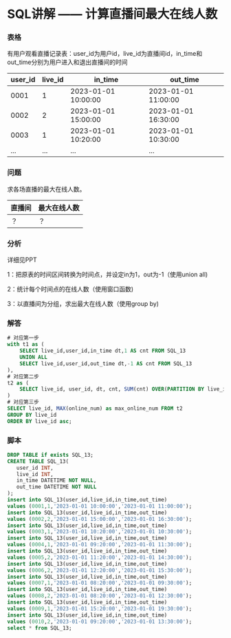 # SQL讲解 —— 计算直播间最大在线人数

### 表格

有用户观看直播记录表：user_id为用户id，live_id为直播间id，in_time和out_time分别为用户进入和退出直播间的时间

| user_id | live_id | in_time             | out_time            |
| ------- | ------- | ------------------- | ------------------- |
| 0001    | 1       | 2023-01-01 10:00:00 | 2023-01-01 11:00:00 |
| 0002    | 2       | 2023-01-01 15:00:00 | 2023-01-01 16:30:00 |
| 0003    | 1       | 2023-01-01 10:20:00 | 2023-01-01 10:30:00 |
| ...     | ...     | ...                 | ...                 |

### 问题

求各场直播的最大在线人数。

| 直播间 | 最大在线人数 |
| ------ | ------------ |
| ？     | ？           |

### 分析

详细见PPT

1：把原表的时间区间转换为时间点，并设定in为1，out为-1（使用union all)

2：统计每个时间点的在线人数（使用窗口函数)

3：以直播间为分组，求出最大在线人数（使用group by)

### 解答

```sql
# 对应第一步
with t1 as (
    SELECT live_id,user_id,in_time dt,1 AS cnt FROM SQL_13
    UNION ALL
    SELECT live_id,user_id,out_time dt,-1 AS cnt FROM SQL_13
),
# 对应第二步
t2 as (
    SELECT live_id, user_id, dt, cnt, SUM(cnt) OVER(PARTITION BY live_id ORDER BY dt ASC) online_num FROM t1
)
# 对应第三步
SELECT live_id, MAX(online_num) as max_online_num FROM t2
GROUP BY live_id
ORDER BY live_id asc;
```

### 脚本

```sql
DROP TABLE if exists SQL_13;
CREATE TABLE SQL_13(
   user_id INT,
   live_id INT,
   in_time DATETIME NOT NULL,
   out_time DATETIME NOT NULL
);
insert into SQL_13(user_id,live_id,in_time,out_time)
values (0001,1,'2023-01-01 10:00:00','2023-01-01 11:00:00');
insert into SQL_13(user_id,live_id,in_time,out_time)
values (0002,2,'2023-01-01 15:00:00','2023-01-01 16:30:00');
insert into SQL_13(user_id,live_id,in_time,out_time)
values (0003,1,'2023-01-01 10:20:00','2023-01-01 10:30:00');
insert into SQL_13(user_id,live_id,in_time,out_time)
values (0004,1,'2023-01-01 09:20:00','2023-01-01 11:30:00');
insert into SQL_13(user_id,live_id,in_time,out_time)
values (0005,2,'2023-01-01 11:20:00','2023-01-01 14:30:00');
insert into SQL_13(user_id,live_id,in_time,out_time)
values (0006,2,'2023-01-01 12:20:00','2023-01-01 15:30:00');
insert into SQL_13(user_id,live_id,in_time,out_time)
values (0007,1,'2023-01-01 08:20:00','2023-01-01 09:30:00');
insert into SQL_13(user_id,live_id,in_time,out_time)
values (0008,2,'2023-01-01 08:20:00','2023-01-01 12:30:00');
insert into SQL_13(user_id,live_id,in_time,out_time)
values (0009,1,'2023-01-01 15:20:00','2023-01-01 19:30:00');
insert into SQL_13(user_id,live_id,in_time,out_time)
values (0010,2,'2023-01-01 09:20:00','2023-01-01 13:30:00');
select * from SQL_13;
```


